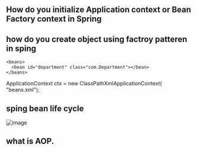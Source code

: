 ## How do you initialize Application context or Bean Factory context in Spring


## how do you create object using factroy patteren in sping

    <beans>   
      <bean id="department" class="com.Department"></bean>   
    </beans>  

   ApplicationContext ctx = new ClassPathXmlApplicationContext( "beans.xml");

## sping bean life cycle

  ![image](https://user-images.githubusercontent.com/20619643/192209460-31018af7-81ab-4085-91e9-247501487912.png)


## what is AOP.

